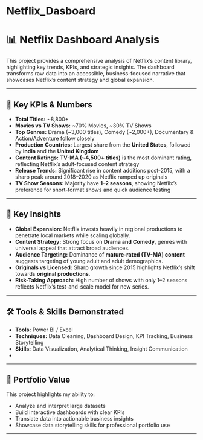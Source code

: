 # Netflix_Dasboard
# 📊 Netflix Dashboard Analysis  

This project provides a comprehensive analysis of Netflix’s content library, highlighting key trends, KPIs, and strategic insights. The dashboard transforms raw data into an accessible, business-focused narrative that showcases Netflix’s content strategy and global expansion.  

---

## 🔑 Key KPIs & Numbers  
- **Total Titles:** ~8,800+  
- **Movies vs TV Shows:** ~70% Movies, ~30% TV Shows  
- **Top Genres:** Drama (~3,000 titles), Comedy (~2,000+), Documentary & Action/Adventure follow closely  
- **Production Countries:** Largest share from the **United States**, followed by **India** and the **United Kingdom**  
- **Content Ratings:** **TV-MA (~4,500+ titles)** is the most dominant rating, reflecting Netflix’s adult-focused content strategy  
- **Release Trends:** Significant rise in content additions post-2015, with a sharp peak around 2018–2020 as Netflix ramped up originals  
- **TV Show Seasons:** Majority have **1–2 seasons**, showing Netflix’s preference for short-format shows and quick audience testing  

---

## 📌 Key Insights  
- **Global Expansion:** Netflix invests heavily in regional productions to penetrate local markets while scaling globally.  
- **Content Strategy:** Strong focus on **Drama and Comedy**, genres with universal appeal that attract broad audiences.  
- **Audience Targeting:** Dominance of **mature-rated (TV-MA) content** suggests targeting of young adult and adult demographics.  
- **Originals vs Licensed:** Sharp growth since 2015 highlights Netflix’s shift towards **original productions**.  
- **Risk-Taking Approach:** High number of shows with only 1–2 seasons reflects Netflix’s test-and-scale model for new series.  

---

## 🛠️ Tools & Skills Demonstrated  
- **Tools:** Power BI / Excel
- **Techniques:** Data Cleaning, Dashboard Design, KPI Tracking, Business Storytelling  
- **Skills:** Data Visualization, Analytical Thinking, Insight Communication
- 
---

## 🚀 Portfolio Value  
This project highlights my ability to:  
- Analyze and interpret large datasets  
- Build interactive dashboards with clear KPIs  
- Translate data into actionable business insights  
- Showcase data storytelling skills for professional portfolio use  

---
